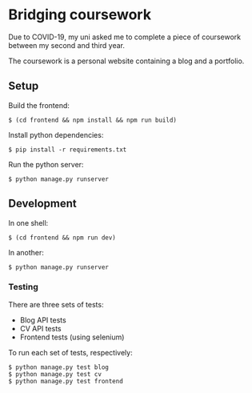 # Bridging coursework

Due to COVID-19, my uni asked me to complete a piece of coursework between my
second and third year.

The coursework is a personal website containing a blog and a portfolio.

## Setup

Build the frontend:

    $ (cd frontend && npm install && npm run build)

Install python dependencies:

    $ pip install -r requirements.txt

Run the python server:

    $ python manage.py runserver

## Development

In one shell:

    $ (cd frontend && npm run dev)

In another:

    $ python manage.py runserver

### Testing

There are three sets of tests:

- Blog API tests
- CV API tests
- Frontend tests (using selenium)

To run each set of tests, respectively:

    $ python manage.py test blog
    $ python manage.py test cv
    $ python manage.py test frontend
